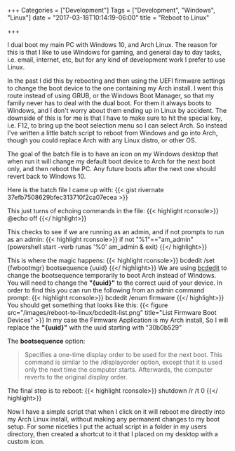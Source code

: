 +++
Categories = ["Development"]
Tags = ["Development", "Windows", "Linux"]
date = "2017-03-18T10:14:19-06:00"
title = "Reboot to Linux"

+++

I dual boot my main PC with Windows 10, and Arch Linux. The reason for this is that I
like to use Windows for gaming, and general day to day tasks, i.e. email, internet, etc,
but for any kind of development work I prefer to use Linux.

In the past I did this by rebooting and then using the UEFI firmware settings to change 
the boot device to the one containing my Arch install. I went this route instead of using
GRUB, or the Windows Boot Manager, so that my family never has
to deal with the dual boot. For them it always boots to Windows, and I don't worry about
them ending up in Linux by accident. The downside of this is for me is that I have to make 
sure to hit the special key, i.e. F12, to bring up the boot selection menu so I can select Arch.
So instead I've written a little batch script to reboot from Windows and go into Arch,
though you could replace Arch with any Linux distro, or other OS.

The goal of the batch file is to have an icon on my Windows desktop that when run it will change
my default boot device to Arch for the next boot only, and then reboot the PC. Any future boots
after the next one should revert back to Windows 10.

Here is the batch file I came up with:
{{< gist rivernate 37efb7508629bfec313710f2ca07ecea >}}

This just turns of echoing commands in the file:
{{< highlight rconsole>}}
@echo off
{{</ highlight>}}

This checks to see if we are running as an admin, and if not prompts to run as an admin:
{{< highlight rconsole>}}
if not "%1"=="am_admin" (powershell start -verb runas '%0' am_admin & exit)
{{</ highlight>}}

This is where the magic happens:
{{< highlight rconsole>}}
bcdedit /set {fwbootmgr} bootsequence {uuid}
{{</ highlight>}}
We are using [bcdedit](https://technet.microsoft.com/en-us/library/cc709667(v=ws.10).aspx)
to change the bootsequence temporarily to boot Arch instead of Windows. You will need to 
change the **"{uuid}"** to the correct uuid of your device. In order to find this you can 
run the following from an admin command prompt: 
{{< highlight rconsole>}} bcdedit /enum firmware {{</ highlight>}}
You should get something that looks like this:
{{< figure src="/images/reboot-to-linux/bcdedit-list.png" title="List Firmware Boot Devices" >}}
In my case the Firmware Application is my Arch install, So I will replace 
the **"{uuid}"** with the uuid starting with "30b0b529"

The **bootsequence** option:

>Specifies a one-time display order to be used for the next boot. This command is similar to the /displayorder option, except that it is used only the next time the computer starts. Afterwards, the computer reverts to the original display order.

The final step is to reboot:
{{< highlight rconsole>}} shutdown /r /t 0 {{</ highlight>}}

Now I have a simple script that when I click on it will reboot me directly into my Arch Linux install, without
making any permanent changes to my boot setup. For some niceties I put the actual script in a folder in my 
users directory, then created a shortcut to it that I placed on my desktop with a custom icon.


